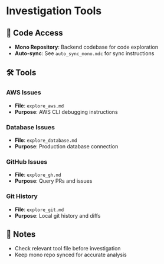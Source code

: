 # Investigation Tools

## 🔗 Code Access
- **Mono Repository**: Backend codebase for code exploration
- **Auto-sync**: See `auto_sync_mono.mdc` for sync instructions

## 🛠️ Tools

### AWS Issues
- **File**: `explore_aws.md`
- **Purpose**: AWS CLI debugging instructions

### Database Issues
- **File**: `explore_database.md`
- **Purpose**: Production database connection

### GitHub Issues
- **File**: `explore_gh.md`
- **Purpose**: Query PRs and issues

### Git History
- **File**: `explore_git.md`
- **Purpose**: Local git history and diffs

## 📝 Notes
- Check relevant tool file before investigation
- Keep mono repo synced for accurate analysis